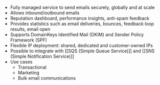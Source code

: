 - Fully managed service to send emails securely, globally and at scale
- Allows inbound/outbound emails
- Reputation dashboard, performance insights, anti-spam feedback
- Provides statistics such as email deliveries, bounces, feedback loop results, email open
- Supports DomainKeys Identified Mail (DKIM) and Sender Policy Framework (SPF)
- Flexible IP deployment: shared, dedicated and customer-owned IPs
- Possible to integrate with [[SQS (Simple Queue Service)]] and [[SNS (Simple Notification Service)]]
- Use cases
	- Transactional
	- Marketing
	- Bulk email communications